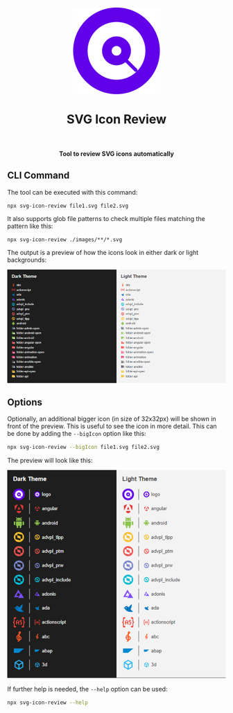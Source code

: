 <h1 align="center">
  <br>
    <img src="./logo.png" alt="logo" width="200">
  <br><br>
  SVG Icon Review
  <br>
  <br>
</h1>

<h4 align="center">Tool to review SVG icons automatically</h4>

## CLI Command

The tool can be executed with this command:

```
npx svg-icon-review file1.svg file2.svg
```

It also supports glob file patterns to check multiple files matching the pattern like this:

```
npx svg-icon-review ./images/**/*.svg
```

The output is a preview of how the icons look in either dark or light backgrounds:

<img src="./images/preview.png" alt="logo" >

## Options

Optionally, an additional bigger icon (in size of 32x32px) will be shown in front of the preview. This is useful to see the icon in more detail. This can be done by adding the `--bigIcon` option like this:

```bash
npx svg-icon-review --bigIcon file1.svg file2.svg
```

The preview will look like this:

<img src="./images/preview-big-icon.png" alt="logo" >

If further help is needed, the `--help` option can be used:

```bash
npx svg-icon-review --help
```
